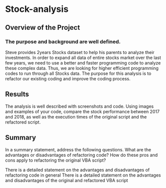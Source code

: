 # Stock-analysis
## Overview of the Project
### The purpose and background are well defined.
Steve provides 2years Stocks dataset to help his parents to analyze their investments. In order to expand all data of entire stocks market over the last few years, we need to use a better and faster programming code to analyze these complex data. Thus, we are looking for higher efficient programming codes to run through all Stocks data. The purpose for this analysis is to refactor our existing coding and improve the coding process. 
## Results
The analysis is well described with screenshots and code.
Using images and examples of your code, compare the stock performance between 2017 and 2018, as well as the execution times of the original script and the refactored script.
## Summary

In a summary statement, address the following questions.
What are the advantages or disadvantages of refactoring code?
How do these pros and cons apply to refactoring the original VBA script?

There is a detailed statement on the advantages and disadvantages of refactoring code in general 
There is a detailed statement on the advantages and disadvantages of the original and refactored VBA script
